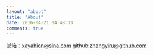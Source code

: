 ```yaml
---
layout: "about"
title: "About"
date: 2016-04-21 04:48:33
comments: true
---
```

邮箱：xayahion@sina.com
github:zhangyiru@github.com
